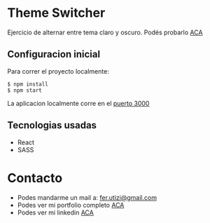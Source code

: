 # Theme Switcher

Ejercicio de alternar entre tema claro y oscuro. Podés probarlo [ACA](https://ferutizi.github.io/theme-switcher/)

## Configuracion inicial

Para correr el proyecto localmente:
```
$ npm install
$ npm start
```
La aplicacion localmente corre en el [puerto 3000](https://localhost:3000)

## Tecnologias usadas

- React
- SASS

# Contacto

- Podes mandarme un mail a: fer.utizi@gmail.com
- Podes ver mi portfolio completo [ACA](https://ferutizi.github.io/Portfolio/)
- Podes ver mi linkedin [ACA](https://www.linkedin.com/in/fernando-utizi-2a72a3233/)
